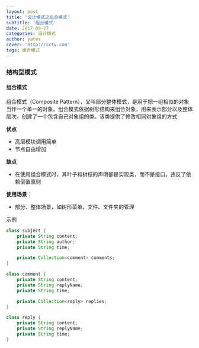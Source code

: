 ```yaml
---
layout: post
title: '设计模式之组合模式'
subtitle: '组合模式'
date: 2017-09-27
categories: 设计模式
author: yates
cover: 'http://cctv.com'
tags: 组合模式
---
```



### 结构型模式
#### 组合模式
组合模式（Composite Pattern），又叫部分整体模式，是用于把一组相似的对象当作一个单一的对象。组合模式依据树形结构来组合对象，用来表示部分以及整体层次，创建了一个包含自己对象组的类。该类提供了修改相同对象组的方式

**优点** 

- 高层模块调用简单
- 节点自由增加

**缺点**

- 在使用组合模式时，其叶子和树枝的声明都是实现类，而不是接口，违反了依赖倒置原则

**使用场景**：  

- 部分、整体场景，如树形菜单，文件、文件夹的管理

示例
```java
class subject {
    private String content;
    private String author;
    private String time;

    private Collection<comment> comments;
}

class comment {
    private String content;
    private String replyName;
    private String time;

    private Collection<reply> replies;
}

class reply {
    private String content;
    private String replyName;
    private String time;
}
```